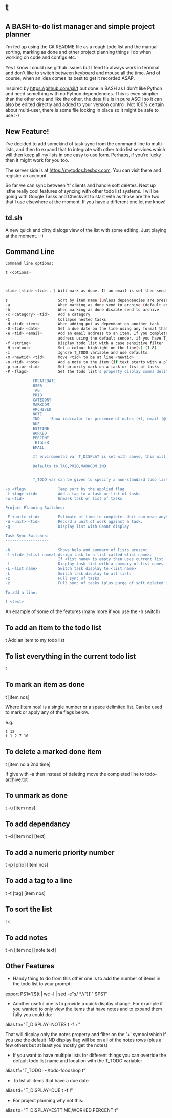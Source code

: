 # t
A BASH to-do list manager and simple project planner
----------------------------------------------------

I'm fed up using the Git README file as a rough todo list and the manual sorting, marking as done
and other project planning things I do when working on code and configs etc.

Yes I know I could use github issues but I tend to always work in terminal and don't like to 
switch between keyboard and mouse all the time. And of course, when an idea comes its best to 
get it recorded ASAP.

Inspired by https://github.com/sjl/t but done in BASH as I don't like Python and need something with no Python dependencies. This is even simplier than the other one and like the other, the data file is in pure ASCII so it can also be edited directly and added to your version control. Not 100% certain about multi-user, there is some file locking in place so it might be safe to use :-)




New Feature!
------------

I've decided to add somekind of task sync from the command line to multi-lists, and then to expand that to integrate with other
todo list services which will then keep all my lists in one easy to use form. Perhaps, if you're lucky then it might work for you too.

The server side is at https://mytodos.besbox.com. You can visit there and register an account. 

So far we can sync between 't' clients and handle soft deletes. Next up isthe really cool features of syncing with other todo list systems. I will be going with Google Tasks and Checkvist to start with as those are the two that I use elsewhere at the moment. If you have a different one let me know!




td.sh
-----

A new quick and dirty dialogs view of the list with some editing. Just playing at the moment. :-)


Command Line
------------



```bash
Command line options:

t <options> 



<tid> [<tid> <tid>.. ] Will mark as done. If an email is set then send a email to that user

s                      Sort by item name (unless dependencies are present)
-a                     When marking as done send to archive (default enabled)
-A                     When marking as done disable send to archive
-c <category> <tid>    Add a category
-C                     Collapse nested tasks
-d <tid> <text>        When adding put as dependant on another task
-D <tid> <date>        Set a due date on the line using any format that 'date' can handle
-e <tid> <email>       Add an email address to an item. If you complete a task an email will be sent to that
                       address using the default sender, if you have T_SENDER set then this will be used instead.
-f <string>            Display todo list with a case sensitive filter 
-H <colour>            Set a colour highlight on the line(s) (1-8)
-i                     Ignore T_TODO variable and use defaults
-m <newtid> <tid>      Move <tid> to be at line <newtid>
-n <tid> <note>        Add a note to the item (if text starts with a plus then add another line)
-p <prio> <tid>        Set priority mark on a task or list of tasks
-P <flags>             Set the todo list's property display comma delited flags when listing items:

			CREATEDATE
			USER
			TAG
			PRIO
			CATEGORY
			MARKCOM
			ARCHIVED
			NOTE
			IND  	Show indicator for presence of notes (+), email (@), a % is shown for work tracking, has a due date (!) and if overdue (!!)
			DUE
			ESTTIME
			WORKED
			PERCENT
			TRIGGER
			EMAIL

			If enviromental var T_DISPLAY is set with above, this will over ride the default

			Defaults to TAG,PRIO,MARKCOM,IND


			T_TODO var can be given to specify a non-standard todo list.

-s <flag>              Temp sort by the applied flag
-t <tag> <tid>         Add a tag to a task or list of tasks
-u <tid>               Unmark task or list of tasks

Project Planning Switches:

-E <unit> <tid>        Estimate of time to complete. Unit can mean anything, just be consistent
-W <unit> <tid>        Record a unit of work against a task.
-g                     Display list with Gannt display

Task Sync Switches:
-------------------

-h                     Shows help and summary of lists present
-l <tid> [<list name>] Assign task to a list called <list name>. 
                       If <list name> is empty then uses current list
-l                     Display task list with a summary of list names at the end
-L <list name>         Switch task display to <list name>
-L                     Switch task display to all lists
-z                     Full sync of tasks
-z                     Full sync of tasks (plus purge of soft deleted items)

To add a line:
	
t <text>
```

An example of some of the features (many more if you use the -h switch)

To add an item to the todo list
-------------------------------

t Add an item to my todo list

To list everything in the current todo list
-------------------------------------------

t

To mark an item as done
-----------------------

t [item nos]

Where [item nos] is a single number or a space delimited list. Can be used to mark or apply any of the flags below.

e.g. 

	t 12
	t 1 2 7 10

To delete a marked done item 
----------------------------

t [item no a 2nd time]

If give with -a then instead of deleting move the completed line to todo-archive.txt

To unmark as done
-----------------

t -u [item nos] 


To add dependancy 
-----------------

t -d [item no] [text]

To add a numeric priority number
--------------------------------

t -p [prio] [item nos]

To add a tag to a line
----------------------

t -t [tag] [item nos]

To sort the list
----------------

t s

To add notes
------------

t -n [item no] [note text]


Other Features
--------------

* Handy thing to do from this other one is to add the number of items in the todo list to your prompt:

export PS1='[$(t | wc -l | sed -e"s/ *//")]'" $PS1"

* Another useful one is to provide a quick display change. For example if you wanted to only view the items that have notes and to expand them fully you could do:

alias tn="T_DISPLAY=NOTES t -f +"

That will display only the notes property and filter on the '+' symbol which if you use the default IND display flag will be on all of the notes rows (plus a few others but at least you mostly get the notes)


* If you want to have multiple lists for different things you can override the default todo list name and location with the T_TODO variable:

alias tf="T_TODO=~/todo-foodshop t"


* To list all items that have a due date

alias td="T_DISPLAY=DUE t -f !"

* For project planning why not this:

alias tp="T_DISPLAY=ESTTIME,WORKED,PERCENT t"
